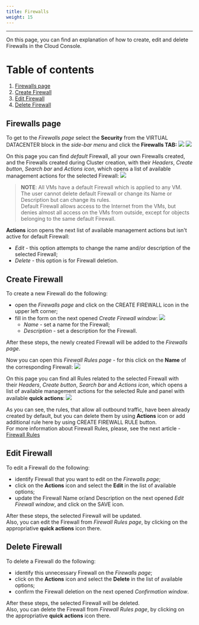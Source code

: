 ```yaml
---
title: Firewalls
weight: 15
---
```

___
On this page, you can find an explanation of how to create, edit and delete Firewalls in the Cloud Console.

# Table of contents
1. [Firewalls page](#firewalls-page)
2. [Create Firewall](#create-firewall)
3. [Edit Firewall](#edit-firewall)
4. [Delete Firewall](#delete-firewall)

## Firewalls page
To get to the *Firewalls page* select the **Security** from the VIRTUAL DATACENTER block in the *side-bar menu* and click the **Firewalls TAB:**
![](../../../assets/images/cli/1.png?classes=border,shadow) 
![](../../../assets/images/fw/1.png?classes=border,shadow) 

On this page you can find *default* Firewall, all your own Firewalls created, and the Firewalls created during Cluster creation, with their *Headers*, *Create button*, *Search bar* and *Actions icon*, which opens a list of available management actions for the selected Firewall:
![](../../../assets/images/fw/2.png?classes=border,shadow)

>**NOTE**: All VMs have a default Firewall which is applied to any VM.  
The user cannot delete default Firewall or change its Name or Description but can change its rules.  
Default Firewall allows access to the Internet from the VMs, but denies almost all access on the VMs from outside, except for objects belonging to the same default Firewall.  

**Actions** icon opens the next list of available management actions but isn't active for default Firewall:
- *Edit* - this option attempts to change the name and/or description of the selected Firewall;
- *Delete* - this option is for Firewall deletion.

## Create Firewall
To create a new Firewall do the following:
- open the *Firewalls page* and click on the CREATE FIREWALL icon in the upper left corner;
- fill in the form on the next opened *Create Firewall window*:
![](../../../assets/images/fw/3.png?classes=border,shadow)
  - *Name* - set a name for the Firewall; 
  - *Description* - set a description for the Firewall.

After these steps, the newly created Firewall will be added to the *Firewalls page*.  

Now you can open this *Firewall Rules page* - for this click on the **Name** of the corresponding Firewall:
![](../../../assets/images/fw/5.png?classes=border,shadow)  

On this page you can find all Rules related to the selected Firewall with their *Headers*, *Create button*, *Search bar* and *Actions icon*, which opens a list of available management actions for the selected Rule and panel with available **quick actions**:
![](../../../assets/images/fw/4.png?classes=border,shadow)  

As you can see, the rules, that allow all outbound traffic, have been already created by default, but you can delete them by using **Actions** icon or add additional rule here by using CREATE FIREWALL RULE button.   
For more information about Firewall Rules, please, see the next article - [Firewall Rules]()

## Edit Firewall
To edit a Firewall do the following:
- identify Firewall that you want to edit on the *Firewalls page*;
- click on the **Actions** icon and select the **Edit** in the list of available options;
- update the Firewall Name or/and Description on the next opened *Edit Firewall window*, and click on the SAVE icon.

After these steps, the selected Firewall will be updated.  
Also, you can edit the Firewall from *Firewall Rules page*, by clicking on the appropriative **quick actions** icon there.

## Delete Firewall
To delete a Firewall do the following:
- identify this unnecessary Firewall on the *Firewalls page*;
- click on the **Actions** icon and select the **Delete** in the list of available options;
- confirm the Firewall deletion on the next opened *Confirmation window*.

After these steps, the selected Firewall will be deleted.  
Also, you can delete the Firewall from *Firewall Rules page*, by clicking on the appropriative **quick actions** icon there.